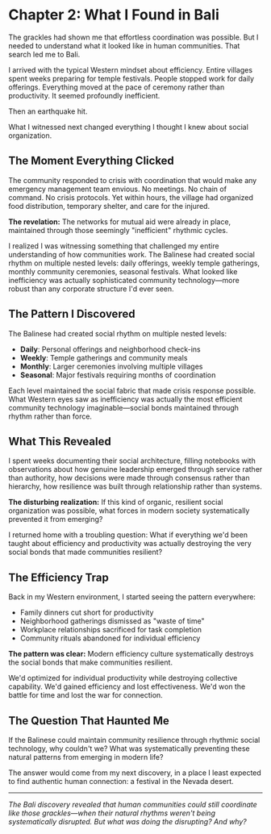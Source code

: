 # Chapter 2: What I Found in Bali

The grackles had shown me that effortless coordination was possible. But I needed to understand what it looked like in human communities. That search led me to Bali.

I arrived with the typical Western mindset about efficiency. Entire villages spent weeks preparing for temple festivals. People stopped work for daily offerings. Everything moved at the pace of ceremony rather than productivity. It seemed profoundly inefficient.

Then an earthquake hit.

What I witnessed next changed everything I thought I knew about social organization.

## The Moment Everything Clicked

The community responded to crisis with coordination that would make any emergency management team envious. No meetings. No chain of command. No crisis protocols. Yet within hours, the village had organized food distribution, temporary shelter, and care for the injured.

**The revelation:** The networks for mutual aid were already in place, maintained through those seemingly "inefficient" rhythmic cycles.

I realized I was witnessing something that challenged my entire understanding of how communities work. The Balinese had created social rhythm on multiple nested levels: daily offerings, weekly temple gatherings, monthly community ceremonies, seasonal festivals. What looked like inefficiency was actually sophisticated community technology—more robust than any corporate structure I'd ever seen.

## The Pattern I Discovered

The Balinese had created social rhythm on multiple nested levels:

- **Daily**: Personal offerings and neighborhood check-ins
- **Weekly**: Temple gatherings and community meals
- **Monthly**: Larger ceremonies involving multiple villages
- **Seasonal**: Major festivals requiring months of coordination

Each level maintained the social fabric that made crisis response possible. What Western eyes saw as inefficiency was actually the most efficient community technology imaginable—social bonds maintained through rhythm rather than force.

## What This Revealed

I spent weeks documenting their social architecture, filling notebooks with observations about how genuine leadership emerged through service rather than authority, how decisions were made through consensus rather than hierarchy, how resilience was built through relationship rather than systems.

**The disturbing realization:** If this kind of organic, resilient social organization was possible, what forces in modern society systematically prevented it from emerging?

I returned home with a troubling question: What if everything we'd been taught about efficiency and productivity was actually destroying the very social bonds that made communities resilient?

## The Efficiency Trap

Back in my Western environment, I started seeing the pattern everywhere:

- Family dinners cut short for productivity
- Neighborhood gatherings dismissed as "waste of time"
- Workplace relationships sacrificed for task completion
- Community rituals abandoned for individual efficiency

**The pattern was clear:** Modern efficiency culture systematically destroys the social bonds that make communities resilient.

We'd optimized for individual productivity while destroying collective capability. We'd gained efficiency and lost effectiveness. We'd won the battle for time and lost the war for connection.

## The Question That Haunted Me

If the Balinese could maintain community resilience through rhythmic social technology, why couldn't we? What was systematically preventing these natural patterns from emerging in modern life?

The answer would come from my next discovery, in a place I least expected to find authentic human connection: a festival in the Nevada desert.

---

*The Bali discovery revealed that human communities could still coordinate like those grackles—when their natural rhythms weren't being systematically disrupted. But what was doing the disrupting? And why?*

